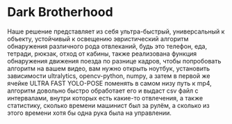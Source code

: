 # Dark Brotherhood
Наше решение представляет из себя ультра-быстрый, универсальный к объекту, устойчивый к освещению эвристический алгоритм обнаружения различного рода отвлеканий, будь это телефон, еда, тетради, рюкзак, отход от кабины, также реализована функция обнаружения движения поезда по разнице кадров, чтобы попробовать алгоритм на вашем видео, вам нужно открыть ноутбук, установить зависимости ultralytics, opencv-python, numpy, а затем в первой же ячейке ULTRA FAST YOLO-POSE поменять в самом низу путь к mp4, алгоритм довольно быстро обработает его и выдаст csv файл с интервалами, внутри которых есть какие-то отвлечения, а также статистику, сколько времени машинист был за рулём, а сколько из этого времени хотя бы одна рука была на управлении. 
